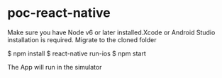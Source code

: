 # poc-react-native

Make sure you have Node v6 or later installed.Xcode or Android Studio installation is required.
Migrate to the cloned folder 

$ npm install
$ react-native run-ios
$ npm start

The App will run in the simulator 
